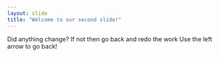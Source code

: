 ```yaml
---
layout: slide
title: "Welcome to our second slide!"
---
```

Did anything change? If not then go back and redo the work
Use the left arrow to go back!

